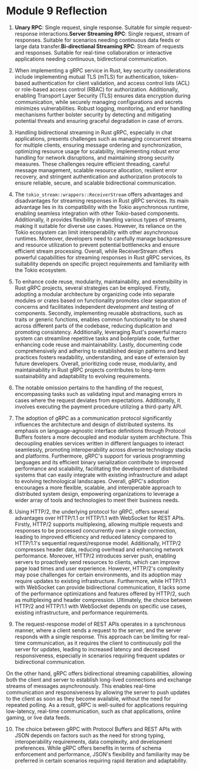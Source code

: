 # Module 9 Reflection 
1. **Unary RPC**: Single request, single response. Suitable for simple request-response interactions.**Server Streaming RPC**: Single request, stream of responses. Suitable for scenarios needing continuous data feeds or large data transfer.**Bi-directional Streaming RPC**: Stream of requests and responses. Suitable for real-time collaboration or interactive applications needing continuous, bidirectional communication.

2. When implementing a gRPC service in Rust, key security considerations include implementing mutual TLS (mTLS) for authentication, token-based authentication for client validation, and access control lists (ACL) or role-based access control (RBAC) for authorization. Additionally, enabling Transport Layer Security (TLS) ensures data encryption during communication, while securely managing configurations and secrets minimizes vulnerabilities. Robust logging, monitoring, and error handling mechanisms further bolster security by detecting and mitigating potential threats and ensuring graceful degradation in case of errors.

3. Handling bidirectional streaming in Rust gRPC, especially in chat applications, presents challenges such as managing concurrent streams for multiple clients, ensuring message ordering and synchronization, optimizing resource usage for scalability, implementing robust error handling for network disruptions, and maintaining strong security measures. These challenges require efficient threading, careful message management, scalable resource allocation, resilient error recovery, and stringent authentication and authorization protocols to ensure reliable, secure, and scalable bidirectional communication.

4. The `tokio_stream::wrappers::ReceiverStream` offers advantages and disadvantages for streaming responses in Rust gRPC services. Its main advantage lies in its compatibility with the Tokio asynchronous runtime, enabling seamless integration with other Tokio-based components. Additionally, it provides flexibility in handling various types of streams, making it suitable for diverse use cases. However, its reliance on the Tokio ecosystem can limit interoperability with other asynchronous runtimes. Moreover, developers need to carefully manage backpressure and resource utilization to prevent potential bottlenecks and ensure efficient stream processing. Overall, while ReceiverStream offers powerful capabilities for streaming responses in Rust gRPC services, its suitability depends on specific project requirements and familiarity with the Tokio ecosystem.

5. To enhance code reuse, modularity, maintainability, and extensibility in Rust gRPC projects, several strategies can be employed. Firstly, adopting a modular architecture by organizing code into separate modules or crates based on functionality promotes clear separation of concerns and facilitates independent development and testing of components. Secondly, implementing reusable abstractions, such as traits or generic functions, enables common functionality to be shared across different parts of the codebase, reducing duplication and promoting consistency. Additionally, leveraging Rust's powerful macro system can streamline repetitive tasks and boilerplate code, further enhancing code reuse and maintainability. Lastly, documenting code comprehensively and adhering to established design patterns and best practices fosters readability, understanding, and ease of extension by future developers. Overall, prioritizing code reuse, modularity, and maintainability in Rust gRPC projects contributes to long-term sustainability and adaptability to evolving requirements.

6. The notable omission pertains to the handling of the request, encompassing tasks such as validating input and managing errors in cases where the request deviates from expectations. Additionally, it involves executing the payment procedure utilizing a third-party API.

7. The adoption of gRPC as a communication protocol significantly influences the architecture and design of distributed systems. Its emphasis on language-agnostic interface definitions through Protocol Buffers fosters a more decoupled and modular system architecture. This decoupling enables services written in different languages to interact seamlessly, promoting interoperability across diverse technology stacks and platforms. Furthermore, gRPC's support for various programming languages and its efficient binary serialization contribute to improved performance and scalability, facilitating the development of distributed systems that can easily integrate with existing infrastructure and adapt to evolving technological landscapes. Overall, gRPC's adoption encourages a more flexible, scalable, and interoperable approach to distributed system design, empowering organizations to leverage a wider array of tools and technologies to meet their business needs.

8. Using HTTP/2, the underlying protocol for gRPC, offers several advantages over HTTP/1.1 or HTTP/1.1 with WebSocket for REST APIs. Firstly, HTTP/2 supports multiplexing, allowing multiple requests and responses to be processed concurrently over a single connection, leading to improved efficiency and reduced latency compared to HTTP/1.1's sequential request/response model. Additionally, HTTP/2 compresses header data, reducing overhead and enhancing network performance. Moreover, HTTP/2 introduces server push, enabling servers to proactively send resources to clients, which can improve page load times and user experience. However, HTTP/2's complexity may pose challenges for certain environments, and its adoption may require updates to existing infrastructure. Furthermore, while HTTP/1.1 with WebSocket can provide bidirectional communication, it lacks some of the performance optimizations and features offered by HTTP/2, such as multiplexing and header compression. Ultimately, the choice between HTTP/2 and HTTP/1.1 with WebSocket depends on specific use cases, existing infrastructure, and performance requirements.

9. The request-response model of REST APIs operates in a synchronous manner, where a client sends a request to the server, and the server responds with a single response. This approach can be limiting for real-time communication, as it requires the client to continuously poll the server for updates, leading to increased latency and decreased responsiveness, especially in scenarios requiring frequent updates or bidirectional communication.

On the other hand, gRPC offers bidirectional streaming capabilities, allowing both the client and server to establish long-lived connections and exchange streams of messages asynchronously. This enables real-time communication and responsiveness by allowing the server to push updates to the client as soon as they become available, without the need for repeated polling. As a result, gRPC is well-suited for applications requiring low-latency, real-time communication, such as chat applications, online gaming, or live data feeds.

10. The choice between gRPC with Protocol Buffers and REST APIs with JSON depends on factors such as the need for strong typing, interoperability requirements, data complexity, and development preferences. While gRPC offers benefits in terms of schema enforcement and performance, JSON's flexibility and familiarity may be preferred in certain scenarios requiring rapid iteration and adaptability.